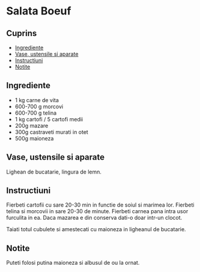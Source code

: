 <!-- omit in toc -->
# Salata Boeuf

<!-- omit in toc -->
## Cuprins

- [Ingrediente](#ingrediente)
- [Vase, ustensile si aparate](#vase-ustensile-si-aparate)
- [Instructiuni](#instructiuni)
- [Notite](#notite)

## Ingrediente

- 1 kg carne de vita
- 600-700 g morcovi
- 600-700 g telina
- 1 kg cartofi / 5 cartofi medii
- 200g mazare
- 300g castraveti murati in otet
- 500g maioneza

## Vase, ustensile si aparate

Lighean de bucatarie, lingura de lemn.

## Instructiuni

Fierbeti cartofii cu sare 20-30 min in functie de soiul si marimea lor.
Fierbeti telina si morcovii in sare 20-30 de minute.
Fierbeti carnea pana intra usor furculita in ea.
Daca mazarea e din conserva dati-o doar intr-un clocot.

Taiati totul cubulete si amestecati cu maioneza in ligheanul de bucatarie.

## Notite

Puteti folosi putina maioneza si albusul de ou la ornat.
